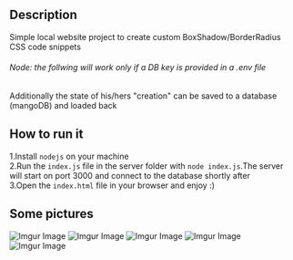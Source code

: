 ## Description
Simple local website project to create custom BoxShadow/BorderRadius CSS code snippets <br/>
###### Node: the follwing will work only if a DB key is provided in a .env file
Additionally the state of his/hers "creation" can be saved to a database (mangoDB) and loaded back
## How to run it
1.Install ```nodejs``` on your machine <br/>
2.Run the ```index.js``` file in the server folder with ```node index.js```.The server will start on port 3000 and connect to the database shortly after <br/>
3.Open the ```index.html``` file in your browser and enjoy :) 
## Some pictures
![Imgur Image](https://i.imgur.com/QMNwJ53.png)
![Imgur Image](https://i.imgur.com/0z1P39z.png)
![Imgur Image](https://i.imgur.com/kWvWDeO.png)
![Imgur Image](https://i.imgur.com/8QLULgu.png)
![Imgur Image](https://i.imgur.com/SvXVIjF.png)
